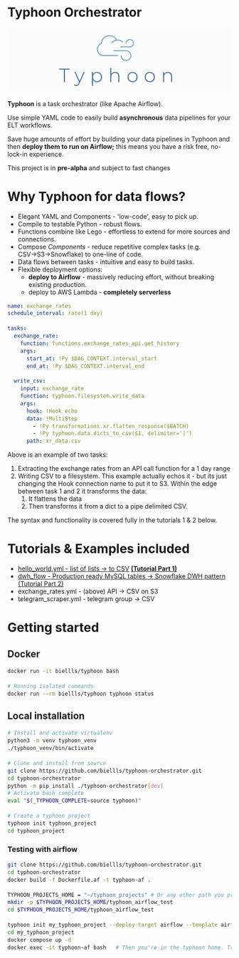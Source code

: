 # Typhoon Orchestrator

![Alt text](docs/img/typhoon_temp_logo.png "Typhoon Orchestrator")

**Typhoon** is a task orchestrator (like Apache Airflow). 

Use simple YAML code to easily build **asynchronous** data pipelines for your ELT workflows. 

Save huge amounts of effort by building your data pipelines in Typhoon and then **deploy them to run on Airflow;** this means you have a risk free, no-lock-in experience. 

This project is in **pre-alpha** and subject to fast changes

# Why Typhoon for data flows?

- Elegant YAML and Components - 'low-code', easy to pick up.
- Compile to testable Python - robust flows.
- Functions combine like Lego - effortless to extend for more sources and connections.
- Compose *Components* - reduce repetitive complex tasks (e.g. CSV→S3→Snowflake) to one-line of code.
- Data flows between tasks - intuitive and easy to build tasks.
- Flexible deployment options:
    - **deploy to Airflow** - massively reducing effort, without breaking existing production.
    - deploy to AWS Lambda - **completely serverless**

```yaml
name: exchange_rates
schedule_interval: rate(1 day)

tasks:
  exchange_rate:
    function: functions.exchange_rates_api.get_history
    args:
      start_at: !Py $DAG_CONTEXT.interval_start
      end_at: !Py $DAG_CONTEXT.interval_end

  write_csv:
    input: exchange_rate
    function: typhoon.filesystem.write_data
    args:
      hook: !Hook echo
      data: !MultiStep
        - !Py transformations.xr.flatten_response($BATCH)
        - !Py typhoon.data.dicts_to_csv($1, delimiter='|')
      path: xr_data.csv
```

Above is an example of two tasks:

1. Extracting the exchange rates from an API call function for a 1 day range
2. Writing CSV to a filesystem. This example actually echos it - but its just changing the Hook connection name to put it to S3. Within the edge between task 1 and 2 it transforms the data:
    1. It flattens the data 
    2. Then transforms it from a dict to a pipe delimited CSV.

The syntax and functionality is covered fully in the tutorials 1 & 2 below.

# Tutorials & Examples included

- [hello_world.yml  -  list of lists → to CSV](https://www.notion.so/Part-1-Typhoon-HelloWorld-6d4b6a6e778e4906ac7e502dce69fd13)     [**(Tutorial Part 1)**](https://www.notion.so/Part-1-Typhoon-HelloWorld-6d4b6a6e778e4906ac7e502dce69fd13)
- [dwh_flow  -  Production ready MySQL  tables → Snowflake DWH pattern](https://www.notion.so/Part-2-MySQL-to-Snowflake-8cfaeac1f5334138b93a981d82c9532f)    [(Tutorial Part 2)](https://www.notion.so/Part-2-MySQL-to-Snowflake-8cfaeac1f5334138b93a981d82c9532f)
- exchange_rates.yml  -   (above) API → CSV on S3
- telegram_scraper.yml  -  telegram group → CSV

# Getting started

## Docker

```bash
docker run -it biellls/typhoon bash

# Running isolated commands
docker run --rm biellls/typhoon typhoon status
```

## Local installation

```bash
# Install and activate virtualenv
python3 -m venv typhoon_venv
./typhoon_venv/bin/activate

# Clone and install from source
git clone https://github.com/biellls/typhoon-orchestrator.git
cd typhoon-orchestrator
python -m pip install ./typhoon-orchestrator[dev]
# Activate bash complete
eval "$(_TYPHOON_COMPLETE=source typhoon)"

# Create a typhoon project
typhoon init typhoon_project
cd typhoon_project
```

### Testing with airflow

```bash
git clone https://github.com/biellls/typhoon-orchestrator.git
cd typhoon-orchestrator
docker build -f Dockerfile.af -t typhoon-af .

TYPHOON_PROJECTS_HOME = "~/typhoon_projects" # Or any other path you prefer
mkdir -p $TYPHOON_PROJECTS_HOME/typhoon_airflow_test
cd $TYPHOON_PROJECTS_HOME/typhoon_airflow_test

typhoon init my_typhoon_project --deploy-target airflow --template airflow_docker
cd my_typhoon_project
docker compose up -d
docker exec -it typhoon-af bash   # Then you're in the typhoon home. Try typhoon status

```
